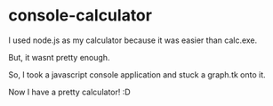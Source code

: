 console-calculator
==================

I used node.js as my calculator because it was easier than calc.exe.

But, it wasnt pretty enough.

So, I took a javascript console application and stuck a graph.tk onto it.

Now I have a pretty calculator! :D

